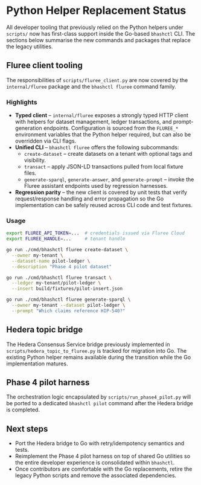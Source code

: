 # Python Helper Replacement Status

All developer tooling that previously relied on the Python helpers under `scripts/`
now has first-class support inside the Go-based `bhashctl` CLI. The sections below
summarise the new commands and packages that replace the legacy utilities.

## Fluree client tooling

The responsibilities of `scripts/fluree_client.py` are now covered by the
`internal/fluree` package and the `bhashctl fluree` command family.

### Highlights

* **Typed client** – `internal/fluree` exposes a strongly typed HTTP client with
  helpers for dataset management, ledger transactions, and prompt-generation
  endpoints. Configuration is sourced from the `FLUREE_*` environment variables
  that the Python helper required, but can also be overridden via CLI flags.
* **Unified CLI** – `bhashctl fluree` offers the following subcommands:
  * `create-dataset` – create datasets on a tenant with optional tags and
    visibility.
  * `transact` – apply JSON-LD transactions pulled from local fixture files.
  * `generate-sparql`, `generate-answer`, and `generate-prompt` – invoke the
    Fluree assistant endpoints used by regression harnesses.
* **Regression parity** – the new client is covered by unit tests that verify
  request/response handling and error propagation so the Go implementation can
  be safely reused across CLI code and test fixtures.

### Usage

```bash
export FLUREE_API_TOKEN=...  # credentials issued via Fluree Cloud
export FLUREE_HANDLE=...     # tenant handle

go run ./cmd/bhashctl fluree create-dataset \
  --owner my-tenant \
  --dataset-name pilot-ledger \
  --description "Phase 4 pilot dataset"

go run ./cmd/bhashctl fluree transact \
  --ledger my-tenant/pilot-ledger \
  --insert build/fixtures/pilot-insert.json

go run ./cmd/bhashctl fluree generate-sparql \
  --owner my-tenant --dataset pilot-ledger \
  --prompt "Which claims reference HIP-540?"
```

## Hedera topic bridge

The Hedera Consensus Service bridge previously implemented in
`scripts/hedera_topic_to_fluree.py` is tracked for migration into Go. The
existing Python helper remains available during the transition while the Go
implementation matures.

## Phase 4 pilot harness

The orchestration logic encapsulated by `scripts/run_phase4_pilot.py` will be
ported to a dedicated `bhashctl pilot` command after the Hedera bridge is
completed.

## Next steps

* Port the Hedera bridge to Go with retry/idempotency semantics and tests.
* Reimplement the Phase 4 pilot harness on top of shared Go utilities so the
  entire developer experience is consolidated within `bhashctl`.
* Once contributors are comfortable with the Go replacements, retire the legacy
  Python scripts and remove the associated dependencies.
